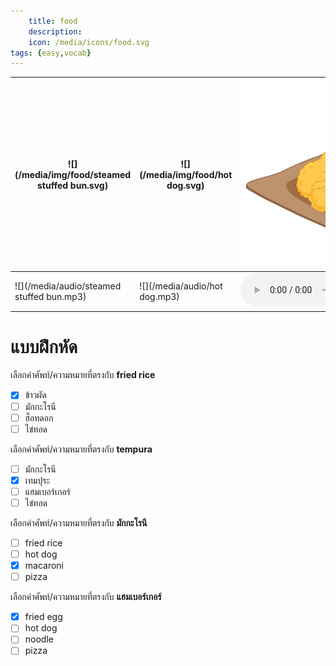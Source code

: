 ```yaml
---
    title: food
    description: 
    icon: /media/icons/food.svg
tags: {easy,vocab}
---
```


<div class="carrousel">

|![](/media/img/food/steamed stuffed bun.svg)|![](/media/img/food/hot dog.svg)|![](/media/img/food/tempura.svg)|![](/media/img/food/macaroni.svg)|![](/media/img/food/fried rice.svg)|![](/media/img/food/noodle.svg)|![](/media/img/food/spaghetti.svg)|![](/media/img/food/fried egg.svg)|![](/media/img/food/hamburger.svg)|![](/media/img/food/sushi.svg)|![](/media/img/food/pizza.svg)|
|-------------------------------|-------------------------------|-------------------------------|-------------------------------|-------------------------------|-------------------------------|-------------------------------|-------------------------------|-------------------------------|-------------------------------|-------------------------------|
|![](/media/audio/steamed stuffed bun.mp3)|![](/media/audio/hot dog.mp3)|![](/media/audio/tempura.mp3)|![](/media/audio/macaroni.mp3)|![](/media/audio/fried rice.mp3)|![](/media/audio/noodle.mp3)|![](/media/audio/spaghetti.mp3)|![](/media/audio/fried egg.mp3)|![](/media/audio/hamburger.mp3)|![](/media/audio/sushi.mp3)|![](/media/audio/pizza.mp3)|

</div>



# แบบฝึกหัด


 เลือกคำศัพท์/ความหมายที่ตรงกับ **fried rice**
 - [x] ข้าวผัด
 - [ ] มักกะโรนี
 - [ ] ฮ็อทดอก
 - [ ] ไข่ทอด

 เลือกคำศัพท์/ความหมายที่ตรงกับ **tempura**
 - [ ] มักกะโรนี
 - [x] เทมปุระ
 - [ ] แฮมเบอร์เกอร์
 - [ ] ไข่ทอด

 เลือกคำศัพท์/ความหมายที่ตรงกับ **มักกะโรนี**
 - [ ] fried rice
 - [ ] hot dog
 - [x] macaroni
 - [ ] pizza

 เลือกคำศัพท์/ความหมายที่ตรงกับ **แฮมเบอร์เกอร์**
 - [x] fried egg
 - [ ] hot dog
 - [ ] noodle
 - [ ] pizza
